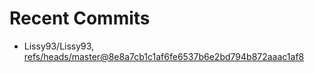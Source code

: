 # Recent Commits

<!-- START gadpp -->
- Lissy93/Lissy93, [refs/heads/master@8e8a7cb1c1af6fe6537b6e2bd794b872aaac1af8](https://github.com/Lissy93/Lissy93/commit/8e8a7cb1c1af6fe6537b6e2bd794b872aaac1af8)

